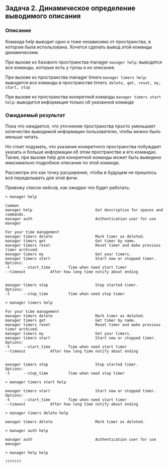 ﻿## Задача 2. Динамическое определение выводимого описания

### Описание
Команда help выводит одно и тоже независимо от пространства, в котором была использована.
Хочется сделать вывод этой команды динамическим.

При вызове из базового пространства manager `manager help`:
выводятся все команды, которые есть у тулзы и их описание.

При вызове из пространства manager timers `manager timers help`:
выводятся все команды в пространстве timers. `delete, get, reset, my, start, stop`

При вызове из пространства конкретной команды `manager timers start help`:
выводится информация только об указанной команде

### Ожидаемый результат
Пока что ожидается, что уточнение пространства просто уменьшает
количество выводимой информации пользователю, чтобы можно было меньше читать.

Но стоит подумать, что указание конкретного пространства побуждает указать и больше
информации об этом пространстве и его командах. Также, при вызове help для конкретной
команды может быть выведено максимально подробное описание по этой команде.

Рассмотри это как точку расширения, чтобы в будущем не пришлось
всё переделывать для этой фичи.

Привожу список кейсов, как ожидаю что будет работать:
```
> manager help

Common
manager help                            Get description for spaces and commands.
manager auth                            Authentication user for use manager

For your time management
manager timers delete                   Mark timer as deleted.
manager timers get                      Get timer by name.
manager timers reset                    Reset timer and make previous timer archived.
manager timers my                       Get your timers.
manager timers start                    Start new or stopped timer.
Options:
-t      --start_time        Time when need start timer
--timeout           After how long time notify about ending


manager timers stop                     Stop started timer.
Options:
-t      --stop_time         Time when need stop timer
```
```
> manager timers help

For your time management
manager timers delete                   Mark timer as deleted.
manager timers get                      Get timer by name.
manager timers reset                    Reset timer and make previous timer archived.
manager timers my                       Get your timers.
manager timers start                    Start new or stopped timer.
Options:
-t      --start_time        Time when need start timer
--timeout           After how long time notify about ending


manager timers stop                     Stop started timer.
Options:
-t      --stop_time         Time when need stop timer
```
```
> manager timers start help

manager timers start                    Start new or stopped timer.
Options:
-t      --start_time        Time when need start timer
--timeout           After how long time notify about ending
```
```
> manager timers delete help

manager timers delete                   Mark timer as deleted.
```
```
> manager auth help

manager auth                            Authentication user for use manager
```
```
> manager help help

???????
```
